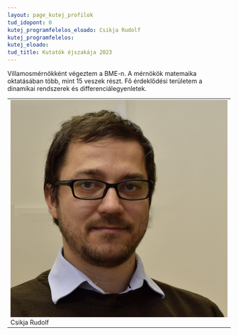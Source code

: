 ```yaml
---
layout: page_kutej_profilok
tud_idopont: 0
kutej_programfelelos_eloado: Csikja Rudolf
kutej_programfelelos: 
kutej_eloado:
tud_title: Kutatók éjszakája 2023
---
```


Villamosmérnökként végeztem a BME-n. A mérnökök matemaika oktatásában több, mint 15 veszek részt. Fő érdeklődési területem a dinamikai rendszerek és differenciálegyenletek.



 <table class="picture">
<tr>
<td>

<div class="gallery">
    <img src="images/csikja_rudolf.jpg" max-width="250" max-height="200">
  <div class="desc">Csikja Rudolf</div>
</div>

</td>
</tr>
</table>
